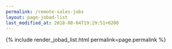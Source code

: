 ```yaml
---
permalink: /remote-sales-jobs
layout: page-jobad-list
last_modified_at: 2018-08-04T19:29:51+0200
---
```

{% include render_jobad_list.html permalink=page.permalink %}

